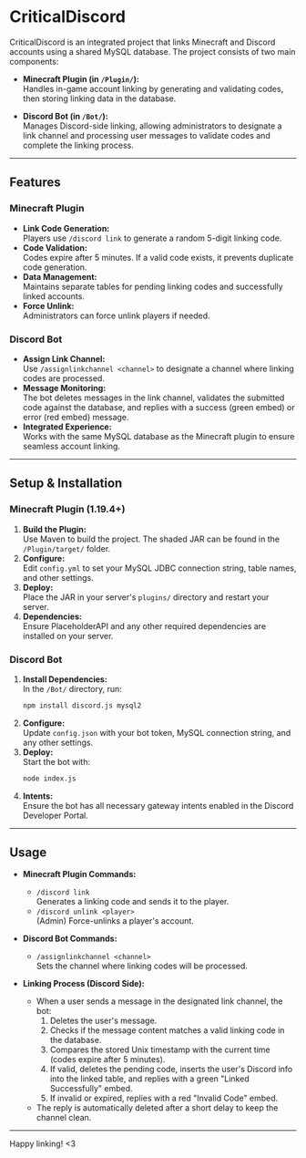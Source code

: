 # CriticalDiscord

CriticalDiscord is an integrated project that links Minecraft and Discord accounts using a shared MySQL database. The project consists of two main components:

- **Minecraft Plugin (in `/Plugin/`):**  
  Handles in-game account linking by generating and validating codes, then storing linking data in the database.

- **Discord Bot (in `/Bot/`):**  
  Manages Discord-side linking, allowing administrators to designate a link channel and processing user messages to validate codes and complete the linking process.

---

## Features

### Minecraft Plugin
- **Link Code Generation:**  
  Players use `/discord link` to generate a random 5-digit linking code.
- **Code Validation:**  
  Codes expire after 5 minutes. If a valid code exists, it prevents duplicate code generation.
- **Data Management:**  
  Maintains separate tables for pending linking codes and successfully linked accounts.
- **Force Unlink:**  
  Administrators can force unlink players if needed.

### Discord Bot
- **Assign Link Channel:**  
  Use `/assignlinkchannel <channel>` to designate a channel where linking codes are processed.
- **Message Monitoring:**  
  The bot deletes messages in the link channel, validates the submitted code against the database, and replies with a success (green embed) or error (red embed) message.
- **Integrated Experience:**  
  Works with the same MySQL database as the Minecraft plugin to ensure seamless account linking.

---

## Setup & Installation

### Minecraft Plugin (1.19.4+)
1. **Build the Plugin:**  
   Use Maven to build the project. The shaded JAR can be found in the `/Plugin/target/` folder.
2. **Configure:**  
   Edit `config.yml` to set your MySQL JDBC connection string, table names, and other settings.
3. **Deploy:**  
   Place the JAR in your server's `plugins/` directory and restart your server.
4. **Dependencies:**  
   Ensure PlaceholderAPI and any other required dependencies are installed on your server.

### Discord Bot
1. **Install Dependencies:**  
   In the `/Bot/` directory, run:
   ```bash
   npm install discord.js mysql2
   ```
2. **Configure:**  
   Update `config.json` with your bot token, MySQL connection string, and any other settings.
3. **Deploy:**  
   Start the bot with:
   ```bash
   node index.js
   ```
4. **Intents:**  
   Ensure the bot has all necessary gateway intents enabled in the Discord Developer Portal.

---

## Usage

- **Minecraft Plugin Commands:**
  - `/discord link`  
    Generates a linking code and sends it to the player.
  - `/discord unlink <player>`  
    (Admin) Force-unlinks a player's account.

- **Discord Bot Commands:**
  - `/assignlinkchannel <channel>`  
    Sets the channel where linking codes will be processed.
  
- **Linking Process (Discord Side):**
  - When a user sends a message in the designated link channel, the bot:
    1. Deletes the user's message.
    2. Checks if the message content matches a valid linking code in the database.
    3. Compares the stored Unix timestamp with the current time (codes expire after 5 minutes).
    4. If valid, deletes the pending code, inserts the user's Discord info into the linked table, and replies with a green "Linked Successfully" embed.
    5. If invalid or expired, replies with a red "Invalid Code" embed.
  - The reply is automatically deleted after a short delay to keep the channel clean.

---
Happy linking! <3
